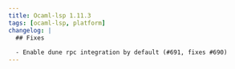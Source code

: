 ```yaml
---
title: Ocaml-lsp 1.11.3
tags: [ocaml-lsp, platform]
changelog: |
  ## Fixes
  
  - Enable dune rpc integration by default (#691, fixes #690)
---
```



